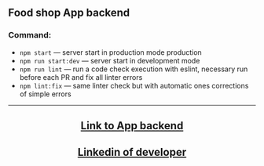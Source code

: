 ## Food shop App backend

### Сommand:

- `npm start` &mdash; server start in production mode production
- `npm run start:dev` &mdash; server start in development mode
- `npm run lint` &mdash; run a code check execution with eslint, necessary run
  before each PR and fix all linter errors
- `npm lint:fix` &mdash; same linter check but with automatic ones corrections
  of simple errors

---

<h2 align = "center"><a href="https://food-shop-backend.cyclic.app/api/" target="_blank" rel="noreferrer noopener">
Link to App backend</a></h2>

<h2 align = "center"><a href="https://www.linkedin.com/in/olexiy-kiselyov/" target="_blank" rel="noreferrer noopener">
Linkedin of developer</a></h2>
